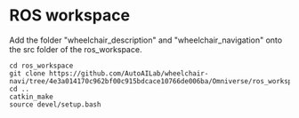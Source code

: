# ROS workspace 
Add the folder "wheelchair_description" and "wheelchair_navigation" onto the src folder of the ros_workspace. 

```
cd ros_workspace
git clone https://github.com/AutoAILab/wheelchair-navi/tree/4e3a014170c962bf00c915bdcace10766de006ba/Omniverse/ros_workspace
cd ..
catkin_make
source devel/setup.bash
```
